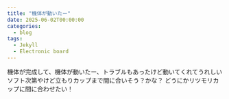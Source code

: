 ```yaml
---
title: "機体が動いたー"
date: 2025-06-02T00:00:00
categories:
  - blog
tags:
  - Jekyll
  - Electronic board
---
```


機体が完成して、機体が動いたー、トラブルもあったけど動いてくれてうれしい
ソフト次第やけど立もりカップまで間に合いそう？かな？
どうにかリツモリカップに間に合わせたい！

